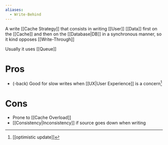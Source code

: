 ```yaml
---
aliases:
  - Write-Behind
---
```

A write [[Cache Strategy]] that consists in writing [[User]] [[Data]] first on the [[Cache]] and then on the [[Database|DB]] in a synchronous manner, so it kind opposes [[Write-Through]]

Usually it uses [[Queue]]

# Pros
- (-back) Good for slow writes when [[UX|User Experience]] is a concern[^1]

# Cons
- Prone to [[Cache Overload]]
- [[Consistency|Inconsistency]] if source goes down when writing

[^1]: [[optimistic update]]